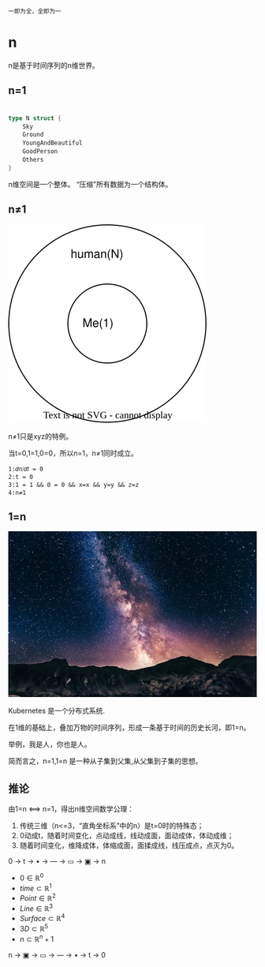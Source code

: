     一即为全，全即为一
    
# n

n是基于时间序列的n维世界。

## n=1

```go

type N struct {
	Sky
	Ground
	YoungAndBeautiful
	GoodPerson
	Others
}
```

n维空间是一个整体。
“压缩”所有数据为一个结构体。

## n≠1

![image](1=N.svg)

n≠1只是xyz的特例。

当t=0,1=1,0=0，所以n=1，n≠1同时成立。

```
1:𝑑𝑛⧸𝑑𝑡 = 0
2:t = 0
3:1 = 1 && 0 = 0 && x=x && y=y && z=z
4:n≠1
```

## 1=n

![image](n.webp)

Kubernetes 是一个分布式系统.

在1维的基础上，叠加万物的时间序列，形成一条基于时间的历史长河，即1=n。

举例，我是人，你也是人。

简而言之，n=1,1=n 是一种从子集到父集,从父集到子集的思想。

## 推论

由1=n ⟺ n=1，得出n维空间数学公理：

1. 传统三维（n<=3，“直角坐标系”中的n）是t=0时的特殊态；
1. 0动成t，随着时间变化，点动成线，线动成面，面动成体，体动成维；
1. 随着时间变化，维降成体，体缩成面，面揉成线，线压成点，点灭为0。

0 → t → • → ― → ▭ → ▣ → n

- $0 \in \mathbb{R}^0$
- $time \subset \mathbb{R}^1$
- $Point \in \mathbb{R}^2$
- $Line \in \mathbb{R}^3$
- $Surface \subset \mathbb{R}^4$
- $3D \subset \mathbb{R}^5$
- $n \subset \mathbb{R}^n+1$

n → ▣ → ▭ → ― → • → t → 0
